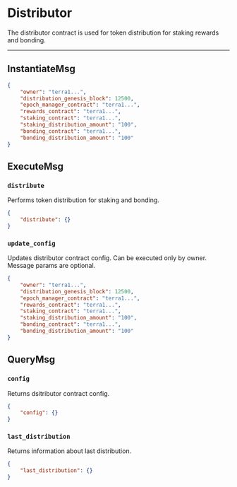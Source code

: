 # Distributor

The distributor contract is used for token distribution for staking rewards
and bonding.

---

## InstantiateMsg

```json
{
    "owner": "terra1...",
    "distribution_genesis_block": 12500,
    "epoch_manager_contract": "terra1...",
    "rewards_contract": "terra1...",
    "staking_contract": "terra1...",
    "staking_distribution_amount": "100",
    "bonding_contract": "terra1...",
    "bonding_distribution_amount": "100"
}
```

## ExecuteMsg

### `distribute`

Performs token distribution for staking and bonding.

```json
{
    "distribute": {}
}
```

### `update_config`

Updates distributor contract config. Can be executed only by owner.
Message params are optional.

```json
{
    "owner": "terra1...",
    "distribution_genesis_block": 12500,
    "epoch_manager_contract": "terra1...",
    "rewards_contract": "terra1...",
    "staking_contract": "terra1...",
    "staking_distribution_amount": "100",
    "bonding_contract": "terra1...",
    "bonding_distribution_amount": "100"
}
```

## QueryMsg

### `config`

Returns dsitributor contract config.

```json
{
    "config": {}
}
```

### `last_distribution`

Returns information about last distribution.

```json
{
    "last_distribution": {}
}
```
